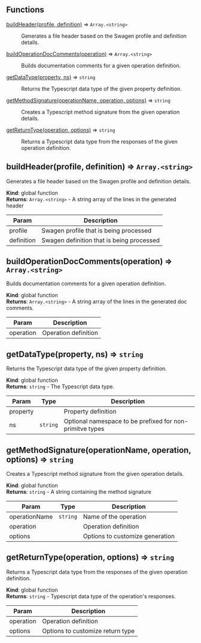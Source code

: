 ## Functions

<dl>
<dt><a href="#buildHeader">buildHeader(profile, definition)</a> ⇒ <code>Array.&lt;string&gt;</code></dt>
<dd><p>Generates a file header based on the Swagen profile and definition details.</p>
</dd>
<dt><a href="#buildOperationDocComments">buildOperationDocComments(operation)</a> ⇒ <code>Array.&lt;string&gt;</code></dt>
<dd><p>Builds documentation comments for a given operation definition.</p>
</dd>
<dt><a href="#getDataType">getDataType(property, ns)</a> ⇒ <code>string</code></dt>
<dd><p>Returns the Typescript data type of the given property definition.</p>
</dd>
<dt><a href="#getMethodSignature">getMethodSignature(operationName, operation, options)</a> ⇒ <code>string</code></dt>
<dd><p>Creates a Typescript method signature from the given operation details.</p>
</dd>
<dt><a href="#getReturnType">getReturnType(operation, options)</a> ⇒ <code>string</code></dt>
<dd><p>Returns a Typescript data type from the responses of the given operation definition.</p>
</dd>
</dl>

<a name="buildHeader"></a>

## buildHeader(profile, definition) ⇒ <code>Array.&lt;string&gt;</code>
Generates a file header based on the Swagen profile and definition details.

**Kind**: global function  
**Returns**: <code>Array.&lt;string&gt;</code> - A string array of the lines in the generated header  

| Param | Description |
| --- | --- |
| profile | Swagen profile that is being processed |
| definition | Swagen definition that is being processed |

<a name="buildOperationDocComments"></a>

## buildOperationDocComments(operation) ⇒ <code>Array.&lt;string&gt;</code>
Builds documentation comments for a given operation definition.

**Kind**: global function  
**Returns**: <code>Array.&lt;string&gt;</code> - A string array of the lines in the generated doc comments.  

| Param | Description |
| --- | --- |
| operation | Operation definition |

<a name="getDataType"></a>

## getDataType(property, ns) ⇒ <code>string</code>
Returns the Typescript data type of the given property definition.

**Kind**: global function  
**Returns**: <code>string</code> - The Typescript data type.  

| Param | Type | Description |
| --- | --- | --- |
| property |  | Property definition |
| ns | <code>string</code> | Optional namespace to be prefixed for non-primitve types |

<a name="getMethodSignature"></a>

## getMethodSignature(operationName, operation, options) ⇒ <code>string</code>
Creates a Typescript method signature from the given operation details.

**Kind**: global function  
**Returns**: <code>string</code> - A string containing the method signature  

| Param | Type | Description |
| --- | --- | --- |
| operationName | <code>string</code> | Name of the operation |
| operation |  | Operation definition |
| options |  | Options to customize generation |

<a name="getReturnType"></a>

## getReturnType(operation, options) ⇒ <code>string</code>
Returns a Typescript data type from the responses of the given operation definition.

**Kind**: global function  
**Returns**: <code>string</code> - Typescript data type of the operation's responses.  

| Param | Description |
| --- | --- |
| operation | Operation definition |
| options | Options to customize return type |

